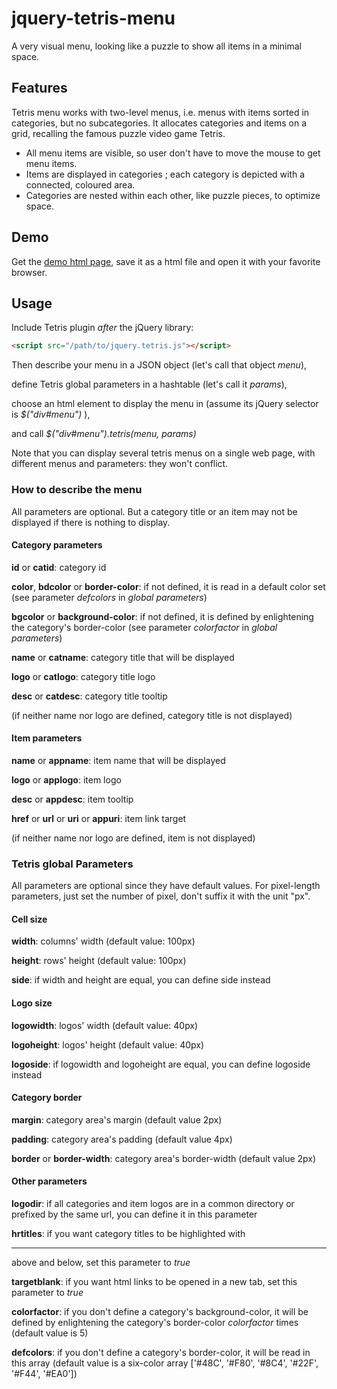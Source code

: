 jquery-tetris-menu
==================

A very visual menu, looking like a puzzle to show all items in a minimal space.

## Features
Tetris menu works with two-level menus, i.e. menus with items sorted in categories, but no subcategories.
It allocates categories and items on a grid, recalling the famous puzzle video game Tetris.

- All menu items are visible, so user don't have to move the mouse to get menu items.
- Items are displayed in categories ; each category is depicted with a connected, coloured area.
- Categories are nested within each other, like puzzle pieces, to optimize space.

## Demo
Get the [demo html page](https://raw.github.com/fxdeltombe/jquery-tetris-menu/0.1.3/demo.html), save it as a html file and open it with your favorite browser.

## Usage
Include Tetris plugin *after* the jQuery library:
```html
<script src="/path/to/jquery.tetris.js"></script>
```

Then describe your menu in a JSON object (let's call that object *menu*),

define Tetris global parameters in a hashtable (let's call it *params*),

choose an html element to display the menu in (assume its jQuery selector is *$("div#menu")* ),

and call *$("div#menu").tetris(menu, params)*

Note that you can display several tetris menus on a single web page, with different menus and parameters: they won't conflict.

### How to describe the menu
All parameters are optional. But a category title or an item may not be displayed if there is nothing to display.

#### Category parameters
**id** or **catid**: category id

**color**, **bdcolor** or **border-color**: if not defined, it is read in a default color set (see parameter *defcolors* in *global parameters*)

**bgcolor** or **background-color**: if not defined, it is defined by enlightening the category's border-color (see parameter *colorfactor* in *global parameters*)

**name** or **catname**: category title that will be displayed

**logo** or **catlogo**: category title logo

**desc** or **catdesc**: category title tooltip

(if neither name nor logo are defined, category title is not displayed)

#### Item parameters
**name** or **appname**: item name that will be displayed

**logo** or **applogo**: item logo

**desc** or **appdesc**: item tooltip

**href** or **url** or **uri** or **appuri**: item link target

(if neither name nor logo are defined, item is not displayed)

### Tetris global Parameters
All parameters are optional since they have default values.
For pixel-length parameters, just set the number of pixel, don't suffix it with the unit "px".

#### Cell size
**width**: columns' width (default value: 100px)

**height**: rows' height (default value: 100px)

**side**: if width and height are equal, you can define side instead

#### Logo size
**logowidth**: logos' width (default value: 40px)

**logoheight**: logos' height (default value: 40px)

**logoside**: if logowidth and logoheight are equal, you can define logoside instead

#### Category border
**margin**: category area's margin (default value 2px)

**padding**: category area's padding (default value 4px)

**border** or **border-width**: category area's border-width (default value 2px)

#### Other parameters
**logodir**: if all categories and item logos are in a common directory or prefixed by the same url, you can define it in this parameter

**hrtitles**: if you want category titles to be highlighted with <hr/> above and below, set this parameter to *true*

**targetblank**: if you want html links to be opened in a new tab, set this parameter to *true*

**colorfactor**: if you don't define a category's background-color, it will be defined by enlightening the category's border-color *colorfactor* times (default value is 5)

**defcolors**: if you don't define a category's border-color, it will be read in this array (default value is a six-color array ['#48C', '#F80', '#8C4', '#22F', '#F44', '#EA0'])

